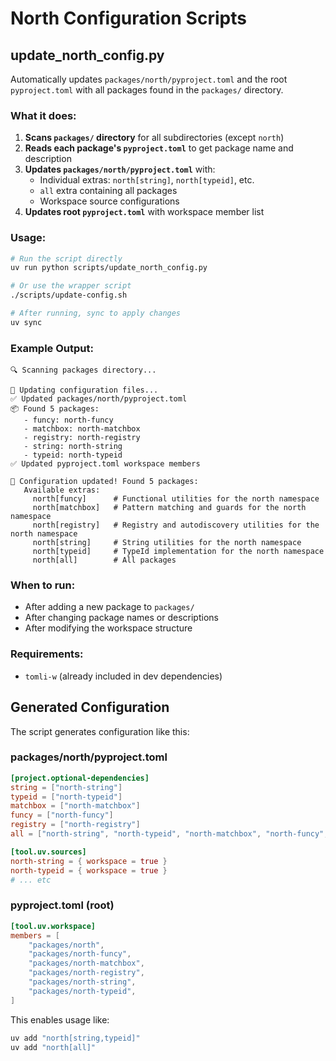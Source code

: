 # North Configuration Scripts

## update_north_config.py

Automatically updates `packages/north/pyproject.toml` and the root `pyproject.toml` with all packages found in the `packages/` directory.

### What it does:

1. **Scans `packages/` directory** for all subdirectories (except `north`)
2. **Reads each package's `pyproject.toml`** to get package name and description
3. **Updates `packages/north/pyproject.toml`** with:
   - Individual extras: `north[string]`, `north[typeid]`, etc.
   - `all` extra containing all packages
   - Workspace source configurations
4. **Updates root `pyproject.toml`** with workspace member list

### Usage:

```bash
# Run the script directly
uv run python scripts/update_north_config.py

# Or use the wrapper script
./scripts/update-config.sh

# After running, sync to apply changes
uv sync
```

### Example Output:

```
🔍 Scanning packages directory...

📝 Updating configuration files...
✅ Updated packages/north/pyproject.toml
📦 Found 5 packages:
   - funcy: north-funcy
   - matchbox: north-matchbox
   - registry: north-registry
   - string: north-string
   - typeid: north-typeid
✅ Updated pyproject.toml workspace members

🎉 Configuration updated! Found 5 packages:
   Available extras:
     north[funcy]      # Functional utilities for the north namespace
     north[matchbox]   # Pattern matching and guards for the north namespace
     north[registry]   # Registry and autodiscovery utilities for the north namespace
     north[string]     # String utilities for the north namespace
     north[typeid]     # TypeId implementation for the north namespace
     north[all]        # All packages
```

### When to run:

- After adding a new package to `packages/`
- After changing package names or descriptions
- After modifying the workspace structure

### Requirements:

- `tomli-w` (already included in dev dependencies)

## Generated Configuration

The script generates configuration like this:

### packages/north/pyproject.toml
```toml
[project.optional-dependencies]
string = ["north-string"]
typeid = ["north-typeid"]
matchbox = ["north-matchbox"]
funcy = ["north-funcy"]
registry = ["north-registry"]
all = ["north-string", "north-typeid", "north-matchbox", "north-funcy", "north-registry"]

[tool.uv.sources]
north-string = { workspace = true }
north-typeid = { workspace = true }
# ... etc
```

### pyproject.toml (root)
```toml
[tool.uv.workspace]
members = [
    "packages/north",
    "packages/north-funcy",
    "packages/north-matchbox",
    "packages/north-registry",
    "packages/north-string",
    "packages/north-typeid",
]
```

This enables usage like:
```bash
uv add "north[string,typeid]"
uv add "north[all]"
```
